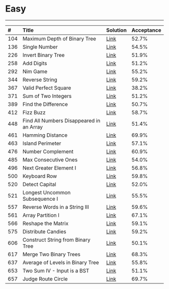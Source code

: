 # **Easy**

---

| \# | Title | Solution | Acceptance |
| :--- | :--- | :--- | :--- |
| 104 | Maximum Depth of Binary Tree | [Link](/easy/104.md) | 52.7% |
| 136 | Single Number | [Link](/easy/136.md) | 54.5% |
| 226 | Invert Binary Tree | [Link](/easy/226.md) | 51.9% |
| 258 | Add Digits | [Link](/easy/258.md) | 51.2% |
| 292 | Nim Game | [Link](/easy/292.md) | 55.2% |
| 344 | Reverse String | [Link](/easy/344.md) | 59.2% |
| 367 | Valid Perfect Square | [Link](/easy/367.md) | 38.2% |
| 371 | Sum of Two Integers | [Link](/easy/371.md) | 51.2% |
| 389 | Find the Difference | [Link](/easy/389.md) | 50.7% |
| 412 | Fizz Buzz | [Link](/easy/412.md) | 58.7% |
| 448 | Find All Numbers Disappeared in an Array | [Link](/easy/448.md) | 51.4% |
| 461 | Hamming Distance | [Link](/easy/461.md) | 69.9% |
| 463 | Island Perimeter | [Link](/easy/463.md) | 57.1% |
| 476 | Number Complement | [Link](/easy/476.md) | 60.9% |
| 485 | Max Consecutive Ones | [Link](/easy/485.md) | 54.0% |
| 496 | Next Greater Element I | [Link](/easy/496.md) | 56.8% |
| 500 | Keyboard Row | [Link](/easy/500.md) | 59.8% |
| 520 | Detect Capital | [Link](/easy/520.md) | 52.0% |
| 521 | Longest Uncommon Subsequence I | [Link](/easy/521.md) | 55.5% |
| 557 | Reverse Words in a String III | [Link](/easy/557.md) | 59.6% |
| 561 | Array Partition I | [Link](/easy/561.md) | 67.1% |
| 566 | Reshape the Matrix | [Link](/easy/566.md) | 59.1% |
| 575 | Distribute Candies | [Link](/easy/575.md) | 59.2% |
| 606 | Construct String from Binary Tree | [Link](/easy/606.md) | 50.1% |
| 617 | Merge Two Binary Trees | [Link](/easy/617.md) | 68.3% |
| 637 | Average of Levels in Binary Tree | [Link](/easy/637.md) | 55.8% |
| 653 | Two Sum IV - Input is a BST | [Link](/easy/653.md) | 51.1% |
| 657 | Judge Route Circle | [Link](/easy/657.md) | 69.7% |



